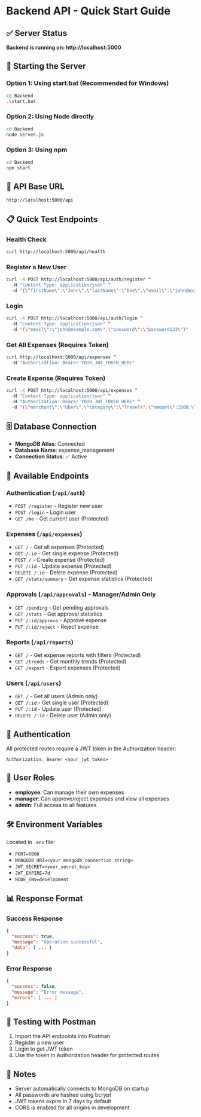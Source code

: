 # Backend API - Quick Start Guide

## ✅ Server Status
**Backend is running on: http://localhost:5000**

## 🚀 Starting the Server

### Option 1: Using start.bat (Recommended for Windows)
```bash
cd Backend
.\start.bat
```

### Option 2: Using Node directly
```bash
cd Backend
node server.js
```

### Option 3: Using npm
```bash
cd Backend
npm start
```

## 🔗 API Base URL
```
http://localhost:5000/api
```

## 📋 Quick Test Endpoints

### Health Check
```bash
curl http://localhost:5000/api/health
```

### Register a New User
```bash
curl -X POST http://localhost:5000/api/auth/register ^
  -H "Content-Type: application/json" ^
  -d "{\"firstName\":\"John\",\"lastName\":\"Doe\",\"email\":\"john@example.com\",\"password\":\"password123\",\"department\":\"Sales\"}"
```

### Login
```bash
curl -X POST http://localhost:5000/api/auth/login ^
  -H "Content-Type: application/json" ^
  -d "{\"email\":\"john@example.com\",\"password\":\"password123\"}"
```

### Get All Expenses (Requires Token)
```bash
curl http://localhost:5000/api/expenses ^
  -H "Authorization: Bearer YOUR_JWT_TOKEN_HERE"
```

### Create Expense (Requires Token)
```bash
curl -X POST http://localhost:5000/api/expenses ^
  -H "Content-Type: application/json" ^
  -H "Authorization: Bearer YOUR_JWT_TOKEN_HERE" ^
  -d "{\"merchant\":\"Uber\",\"category\":\"Travel\",\"amount\":2500,\"currency\":\"INR\",\"description\":\"Client meeting\"}"
```

## 🗄️ Database Connection
- **MongoDB Atlas**: Connected
- **Database Name**: expense_management
- **Connection Status**: ✅ Active

## 📁 Available Endpoints

### Authentication (`/api/auth`)
- `POST /register` - Register new user
- `POST /login` - Login user
- `GET /me` - Get current user (Protected)

### Expenses (`/api/expenses`)
- `GET /` - Get all expenses (Protected)
- `GET /:id` - Get single expense (Protected)
- `POST /` - Create expense (Protected)
- `PUT /:id` - Update expense (Protected)
- `DELETE /:id` - Delete expense (Protected)
- `GET /stats/summary` - Get expense statistics (Protected)

### Approvals (`/api/approvals`) - Manager/Admin Only
- `GET /pending` - Get pending approvals
- `GET /stats` - Get approval statistics
- `PUT /:id/approve` - Approve expense
- `PUT /:id/reject` - Reject expense

### Reports (`/api/reports`)
- `GET /` - Get expense reports with filters (Protected)
- `GET /trends` - Get monthly trends (Protected)
- `GET /export` - Export expenses (Protected)

### Users (`/api/users`)
- `GET /` - Get all users (Admin only)
- `GET /:id` - Get single user (Protected)
- `PUT /:id` - Update user (Protected)
- `DELETE /:id` - Delete user (Admin only)

## 🔐 Authentication
All protected routes require a JWT token in the Authorization header:
```
Authorization: Bearer <your_jwt_token>
```

## 👥 User Roles
- **employee**: Can manage their own expenses
- **manager**: Can approve/reject expenses and view all expenses
- **admin**: Full access to all features

## 🛠️ Environment Variables
Located in `.env` file:
- `PORT=5000`
- `MONGODB_URI=<your_mongodb_connection_string>`
- `JWT_SECRET=<your_secret_key>`
- `JWT_EXPIRE=7d`
- `NODE_ENV=development`

## 📊 Response Format

### Success Response
```json
{
  "success": true,
  "message": "Operation successful",
  "data": { ... }
}
```

### Error Response
```json
{
  "success": false,
  "message": "Error message",
  "errors": [ ... ]
}
```

## 🧪 Testing with Postman
1. Import the API endpoints into Postman
2. Register a new user
3. Login to get JWT token
4. Use the token in Authorization header for protected routes

## 📝 Notes
- Server automatically connects to MongoDB on startup
- All passwords are hashed using bcrypt
- JWT tokens expire in 7 days by default
- CORS is enabled for all origins in development
